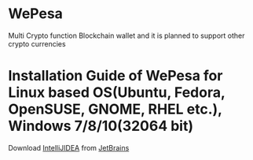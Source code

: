 # WePesa

Multi Crypto function Blockchain wallet and it is planned to support other crypto currencies

# Installation Guide of WePesa for Linux based OS(Ubuntu, Fedora, OpenSUSE, GNOME, RHEL etc.), Windows 7/8/10(32064 bit)

Download [IntelliJIDEA](https://www.jetbrains.com/idea/) from [JetBrains](https://www.jetbrains.com)

